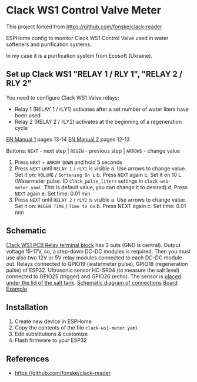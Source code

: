 # Clack WS1 Control Valve Meter
This project forked from https://github.com/fonske/clack-reader 

ESPHome config to monitor Clack WS1 Control Valve used in water softeners and purification systems. 

In my case it is a purification system from Ecosoft (Ukraine). 

## Set up Clack WS1 "RELAY 1 / RLY 1", "RELAY 2 / RLY 2"

You need to configure Clack WS1 Valve relays: 
- Relay 1 (RELAY 1 / rLY1) activates after a set number of water liters have been used 
- Relay 2 (RELAY 2 / rLY2) activates at the beginning of a regeneration cycle 

[EN Manual 1](/docs/Clack%20WS1%20manual.pdf) pages 13-14 
[EN Manual 2](/docs/Clack%20WS1%20manual2.pdf) pages 12-13 

Buttons: `NEXT` - next step | `REGEN` - previous step | `ARROWS` - change value 

1.	Press `NEXT` + `ARROW DOWN` and hold 5 seconds
2.	Press `NEXT` until `RELAY 1` / `rLY1` is visible
    a.	Use arrows to change value. Set it on: `VOLUME` / `Softening On L` 
    b.	Press `NEXT` again
    c.	Set it on 10 L (Watermeter pulse. ID `clack_pulse_liters` settings in `clack-ws1-meter.yaml`. This is default value, you can change it to desired)
    d.	Press `NEXT` again
    e.	Set time: 0.01 min
3.	Press `NEXT` until `RELAY 2` / `rLY2` is visible
    a.	Use arrows to change value. Set it on: `REGEN TIME` / `Time to On`
    b.	Press NEXT again
    c.	Set time: 0.01 min

## Schematic
[Clack WS1 PCB Relay terminal block](/images/ws1-pcb.png) has 3 outs (GND is central). Output voltage 15-17V, so, a step-down DC-DC modules is required. Then you must use also two 12V or 5V relay modules connected to each DC-DC module out. Relays connected to GPIO19 (watermeter pulse), GPIO18 (regeneration pulse) of ESP32. 
Ultrasonic sensor HC-SR04 (to measure the salt level) connected to GPIO25 (trigger) and GPIO26 (echo). The sensor is [placed under the lid of the salt tank](/images/board_example.jpg). 
[Schematic diagram of connections](/images/Schematic_clack-ws1-meter.png) 
[Board Example](/images/board_example.jpg) 

## Installation
1. Create new device in ESPHome
2. Copy the contents of the file `clack-ws1-meter.yaml`
3. Edit substitutions & customize
4. Flash firmware to your ESP32

## References
- https://github.com/fonske/clack-reader